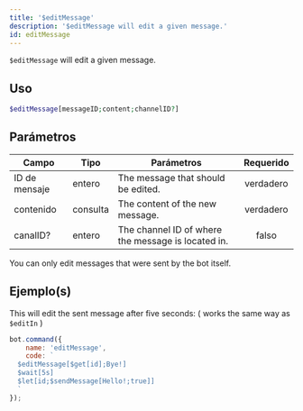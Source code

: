 ```yaml
---
title: '$editMessage'
description: '$editMessage will edit a given message.'
id: editMessage
---
```


`$editMessage` will edit a given message.

## Uso

```php
$editMessage[messageID;content;channelID?]
```

## Parámetros

| Campo         | Tipo     | Parámetros                                         | Requerido |
| ------------- | -------- | -------------------------------------------------- |:---------:|
| ID de mensaje | entero   | The message that should be edited.                 | verdadero |
| contenido     | consulta | The content of the new message.                    | verdadero |
| canalID?      | entero   | The channel ID of where the message is located in. |   falso   |

You can only edit messages that were sent by the bot itself.

## Ejemplo(s)

This will edit the sent message after five seconds: ( works the same way as `$editIn` )

```javascript
bot.command({
    name: 'editMessage',
    code: `
  $editMessage[$get[id];Bye!]
  $wait[5s]
  $let[id;$sendMessage[Hello!;true]]
  `
});
```